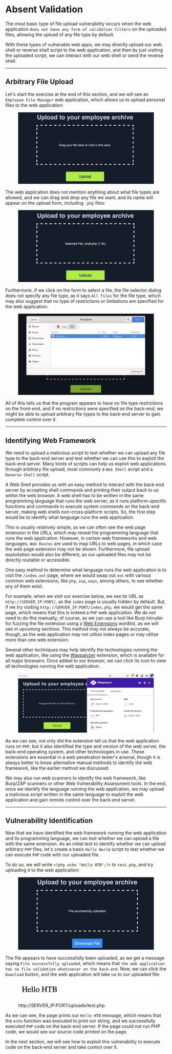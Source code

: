 # Absent Validation

The most basic type of file upload vulnerability occurs when the web application `does not have any form of validation filters` on the uploaded files, allowing the upload of any file type by default.

With these types of vulnerable web apps, we may directly upload our web shell or reverse shell script to the web application, and then by just visiting the uploaded script, we can interact with our web shell or send the reverse shell.

***

## Arbitrary File Upload

Let's start the exercise at the end of this section, and we will see an `Employee File Manager` web application, which allows us to upload personal files to the web application:

<figure><img src="../../../../.gitbook/assets/image (2) (1) (1) (1) (1) (1) (1) (1) (1) (1) (1) (1) (1).png" alt=""><figcaption></figcaption></figure>

The web application does not mention anything about what file types are allowed, and we can drag and drop any file we want, and its name will appear on the upload form, including `.php` files:

<figure><img src="../../../../.gitbook/assets/image (1) (1) (1) (1) (1) (1) (1) (1) (1) (1) (1) (1) (1) (1) (1) (1).png" alt=""><figcaption></figcaption></figure>

Furthermore, if we click on the form to select a file, the file selector dialog does not specify any file type, as it says `All Files` for the file type, which may also suggest that no type of restrictions or limitations are specified for the web application:

<figure><img src="../../../../.gitbook/assets/image (2) (1) (1) (1) (1) (1) (1) (1) (1) (1) (1) (1) (1) (1).png" alt=""><figcaption></figcaption></figure>

All of this tells us that the program appears to have no file type restrictions on the front-end, and if no restrictions were specified on the back-end, we might be able to upload arbitrary file types to the back-end server to gain complete control over it.

***

## Identifying Web Framework

We need to upload a malicious script to test whether we can upload any file type to the back-end server and test whether we can use this to exploit the back-end server. Many kinds of scripts can help us exploit web applications through arbitrary file upload, most commonly a `Web Shell` script and a `Reverse Shell` script.

A Web Shell provides us with an easy method to interact with the back-end server by accepting shell commands and printing their output back to us within the web browser. A web shell has to be written in the same programming language that runs the web server, as it runs platform-specific functions and commands to execute system commands on the back-end server, making web shells non-cross-platform scripts. So, the first step would be to identify what language runs the web application.

This is usually relatively simple, as we can often see the web page extension in the URLs, which may reveal the programming language that runs the web application. However, in certain web frameworks and web languages, `Web Routes` are used to map URLs to web pages, in which case the web page extension may not be shown. Furthermore, file upload exploitation would also be different, as our uploaded files may not be directly routable or accessible.

One easy method to determine what language runs the web application is to visit the `/index.ext` page, where we would swap out `ext` with various common web extensions, like `php`, `asp`, `aspx`, among others, to see whether any of them exist.

For example, when we visit our exercise below, we see its URL as `http://SERVER_IP:PORT/`, as the `index` page is usually hidden by default. But, if we try visiting `http://SERVER_IP:PORT/index.php`, we would get the same page, which means that this is indeed a `PHP` web application. We do not need to do this manually, of course, as we can use a tool like Burp Intruder for fuzzing the file extension using a [Web Extensions](https://github.com/danielmiessler/SecLists/blob/master/Discovery/Web-Content/web-extensions.txt) wordlist, as we will see in upcoming sections. This method may not always be accurate, though, as the web application may not utilize index pages or may utilize more than one web extension.

Several other techniques may help identify the technologies running the web application, like using the [Wappalyzer](https://www.wappalyzer.com/) extension, which is available for all major browsers. Once added to our browser, we can click its icon to view all technologies running the web application:

<figure><img src="../../../../.gitbook/assets/image (3) (1) (1) (1) (1) (1) (1) (1) (1) (1).png" alt=""><figcaption></figcaption></figure>

As we can see, not only did the extension tell us that the web application runs on `PHP`, but it also identified the type and version of the web server, the back-end operating system, and other technologies in use. These extensions are essential in a web penetration tester's arsenal, though it is always better to know alternative manual methods to identify the web framework, like the earlier method we discussed.

We may also run web scanners to identify the web framework, like Burp/ZAP scanners or other Web Vulnerability Assessment tools. In the end, once we identify the language running the web application, we may upload a malicious script written in the same language to exploit the web application and gain remote control over the back-end server.

***

## Vulnerability Identification

Now that we have identified the web framework running the web application and its programming language, we can test whether we can upload a file with the same extension. As an initial test to identify whether we can upload arbitrary `PHP` files, let's create a basic `Hello World` script to test whether we can execute `PHP` code with our uploaded file.

To do so, we will write `<?php echo "Hello HTB";?>` to `test.php`, and try uploading it to the web application:

<figure><img src="../../../../.gitbook/assets/image (4) (1) (1) (1) (1) (1) (1) (1).png" alt=""><figcaption></figcaption></figure>

The file appears to have successfully been uploaded, as we get a message saying `File successfully uploaded`, which means that `the web application has no file validation whatsoever on the back-end`. Now, we can click the `Download` button, and the web application will take us to our uploaded file:

<figure><img src="../../../../.gitbook/assets/image (300).png" alt=""><figcaption><p>http://SERVER_IP:PORT/uploads/test.php</p></figcaption></figure>

As we can see, the page prints our `Hello HTB` message, which means that the `echo` function was executed to print our string, and we successfully executed `PHP` code on the back-end server. If the page could not run PHP code, we would see our source code printed on the page.

In the next section, we will see how to exploit this vulnerability to execute code on the back-end server and take control over it.
